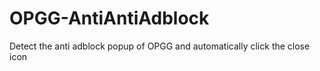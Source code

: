 # OPGG-AntiAntiAdblock
Detect the anti adblock popup of OPGG and automatically click the close icon
